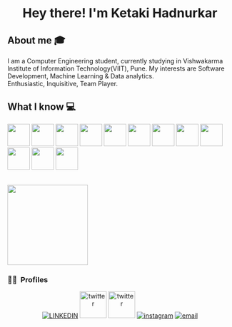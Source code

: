 <h1 align="center">Hey there! I'm Ketaki Hadnurkar </h1>


## About me :mortar_board:
I am a Computer Engineering student, currently studying in Vishwakarma Institute of Information Technology(VIIT), Pune. My interests are Software Development, Machine Learning & Data analytics.<br />
Enthusiastic, Inquisitive, Team Player.

## What I know :computer:
<code><a href="#" target="_blank"><img height="50" src="https://www.vectorlogo.zone/logos/w3_html5/w3_html5-ar21.svg"></a></code>
<code><a href="#" target="_blank"><img height="50" src="https://img.icons8.com/color/35/000000/c-plus-plus-logo.png"></a></code>
<code><a href="#" target="_blank"><img height="50" src="https://www.vectorlogo.zone/logos/git-scm/git-scm-ar21.svg"></a></code>
<code><a href="#" target="_blank"><img height="50" src="https://agilitics.sg/pub/media/catalog/product/p/y/python_1_.png"></a></code>
<code><a href="#" target="_blank"><img height="50" src="https://cdn.vox-cdn.com/thumbor/VoXJ8IaxCj5_U-366JhtUHLkdQ0=/0x0:640x427/1400x1050/filters:focal(0x0:640x427):format(jpeg)/cdn.vox-cdn.com/assets/1087137/java_logo_640.jpg"></a></code>
<code><a href="#" target="_blank"><img height="50" src="https://www.vectorlogo.zone/logos/mongodb/mongodb-ar21.svg"></a></code>
<code><a href="#" target="_blank"><img height="50" src="https://www.vectorlogo.zone/util/preview.html?image=/logos/angular/angular-icon.svg"></a></code>
<code><a href="#" target="_blank"><img height="50" src="https://user-images.githubusercontent.com/63449205/115969683-c1fb2200-a55b-11eb-9d13-999d6d43bb3b.png"></a></code>
<code><a href="#" target="_blank"><img height="50" src="https://encrypted-tbn0.gstatic.com/images?q=tbn:ANd9GcSzwXG2Kiv2veSdqWMU_Kcp8HQtbhAxZi3u4g&usqp=CAU"></a></code>
<code><a href="#" target="_blank"><img height="50" src="https://thumbs.dreamstime.com/b/graphics-come-file-types-very-easy-to-apply-any-software-download-contains-jpg-eps-data-analysis-related-155713115.jpg"></a></code>
<code><a href="#" target="_blank"><img height="50" src="https://www.vectorlogo.zone/util/preview.html?image=/logos/springio/springio-ar21.svg"></a></code>
<code><a href="#" target="_blank"><img height="50" src="https://repository-images.githubusercontent.com/260928305/92388600-8d1c-11ea-9993-a726466b5099"></a></code>
<br/>


<br/>

<a href="https://github.com/Ketaki1806">
  <img height="180em" src="https://github-readme-stats.vercel.app/api?username=Ketaki1806&theme=radical&show_icons=true" />

</a>

<br/>

<h3> 🤝🏻 &nbsp;Profiles </h3>

<p align="center">
  <a href="https://www.linkedin.com/in/ketaki-hadnurkar/"><img alt="LINKEDIN" src="https://www.vectorlogo.zone/logos/linkedin/linkedin-icon.svg"></a> 
  <a href="https://www.hackerrank.com/ketaki_hadnurkar"><img height="60" alt="twitter" src="https://pathrise-website-guide-wp.s3.us-west-1.amazonaws.com/guides/wp-content/uploads/2019/05/22174532/hackerrank-logo.jpg"></a> 
  <a href="https://www.codechef.com/users/ketaki_h"><img height="60" alt="twitter" src="https://upload.wikimedia.org/wikipedia/en/thumb/7/7b/Codechef%28new%29_logo.svg/1200px-Codechef%28new%29_logo.svg.png"></a> 
  <a href="https://www.instagram.com/ketaki_hadnurkar/"><img alt="instagram" src="https://www.vectorlogo.zone/logos/instagram/instagram-icon.svg"></a> 
  <a href="mailto:ketaki.hadnurkar@gmail.com"><img alt="email" src="https://www.vectorlogo.zone/logos/gmail/gmail-icon.svg"></a> 
  

</p>
